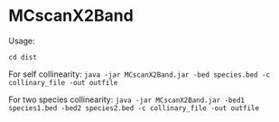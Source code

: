 # MCscanX2Band

Usage:

`cd dist`

For self collinearity: `java -jar MCscanX2Band.jar -bed species.bed -c collinary_file -out outfile`


For two species collinearity: `java -jar MCscanX2Band.jar -bed1 species1.bed -bed2 species2.bed -c collinary_file -out outfile`
